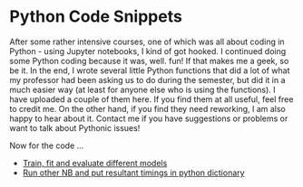 # Python Code Snippets
After some rather intensive courses, one of which was all about coding in Python - using Jupyter notebooks, I kind of got hooked.  I continued doing some Python coding because it was, well. fun! If that makes me a geek, so be it.  In the end, I wrote several little Python functions that did a lot of what my professor had been asking us to do during the semester, but did it in a much easier way (at least for anyone else who is using the functions). I have uploaded a couple of them here. If you find them at all useful, feel free to credit me. On the other hand, if you find they need reworking, I am also happy to hear about it. Contact me if you have suggestions or problems or want to talk about Pythonic issues!

Now for the code ...

- [Train, fit and evaluate different models](https://github.com/tzucker02/PythonCode/blob/main/model_eval.ipynb)
- [Run other NB and put resultant timings in python dictionary](https://github.com/tzucker02/PythonCode/blob/main/run_other_nb_with_timings.ipynb)
  
